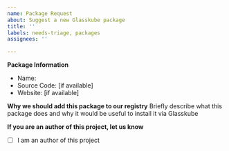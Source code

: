 ```yaml
---
name: Package Request
about: Suggest a new Glasskube package
title: ''
labels: needs-triage, packages
assignees: ''

---
```


**Package Information**
 - Name:
 - Source Code: [if available]
 - Website: [if available]

**Why we should add this package to our registry**
Briefly describe what this package does and why it would be useful to install it via Glasskube

**If you are an author of this project, let us know**
 - [ ] I am an author of this project
